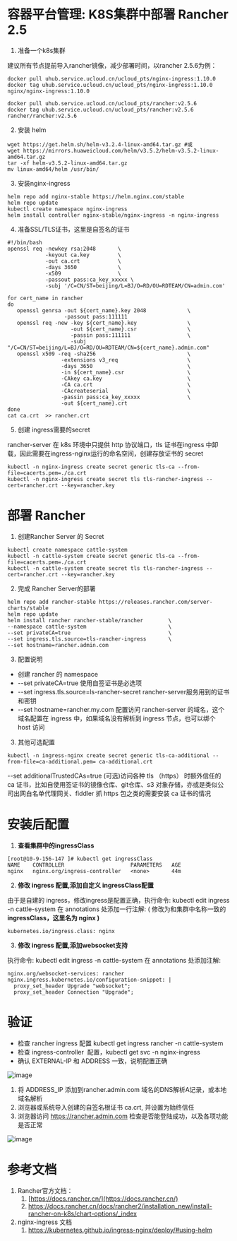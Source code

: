 # 容器平台管理: K8S集群中部署 Rancher 2.5

1.  准备一个k8s集群

建议所有节点提前导入rancher镜像，减少部署时间，以rancher 2.5.6为例：

```
docker pull uhub.service.ucloud.cn/ucloud_pts/nginx-ingress:1.10.0
docker tag uhub.service.ucloud.cn/ucloud_pts/nginx-ingress:1.10.0 nginx/nginx-ingress:1.10.0

docker pull uhub.service.ucloud.cn/ucloud_pts/rancher:v2.5.6
docker tag uhub.service.ucloud.cn/ucloud_pts/rancher:v2.5.6 rancher/rancher:v2.5.6

```

2.  安装 helm

```
wget https://get.helm.sh/helm-v3.2.4-linux-amd64.tar.gz #或
wget https://mirrors.huaweicloud.com/helm/v3.5.2/helm-v3.5.2-linux-amd64.tar.gz 
tar -xf helm-v3.5.2-linux-amd64.tar.gz
mv linux-amd64/helm /usr/bin/

```

3.  安装nginx-ingress

```
helm repo add nginx-stable https://helm.nginx.com/stable
helm repo update
kubectl create namespace nginx-ingress
helm install controller nginx-stable/nginx-ingress -n nginx-ingress

```

4.  准备SSL/TLS证书，这里是自签名的证书

```
#!/bin/bash
openssl req -newkey rsa:2048       \
            -keyout ca.key         \
            -out ca.crt            \
            -days 3650             \
            -x509                  \
            -passout pass:ca_key_xxxxx \
            -subj '/C=CN/ST=beijing/L=BJ/O=RD/OU=RDTEAM/CN=admin.com'

for cert_name in rancher
do
   openssl genrsa -out ${cert_name}.key 2048             \
                  -passout pass:111111
   openssl req -new -key ${cert_name}.key                \
                    -out ${cert_name}.csr                \
                    -passin pass:111111                  \
                    -subj "/C=CN/ST=beijing/L=BJ/O=RD/OU=RDTEAM/CN=${cert_name}.admin.com"
   openssl x509 -req -sha256                             \
                 -extensions v3_req                      \
                 -days 3650                              \
                 -in ${cert_name}.csr                    \
                 -CAkey ca.key                           \
                 -CA ca.crt                              \
                 -CAcreateserial                         \
                 -passin pass:ca_key_xxxxx               \
                 -out ${cert_name}.crt
done
cat ca.crt  >> rancher.crt

```

5.  创建 ingress需要的secret

rancher-server 在 k8s 环境中只提供 http 协议端口，tls 证书在ingress 中卸载，因此需要在ingress-nginx运行的命名空间，创建存放证书的 secret

```
kubectl -n nginx-ingress create secret generic tls-ca --from-file=cacerts.pem=./ca.crt
kubectl -n nginx-ingress create secret tls tls-rancher-ingress --cert=rancher.crt --key=rancher.key

```

# 部署 Rancher

1.  创建Rancher Server 的 Secret

```
kubectl create namespace cattle-system 
kubectl -n cattle-system create secret generic tls-ca --from-file=cacerts.pem=./ca.crt
kubectl -n cattle-system create secret tls tls-rancher-ingress --cert=rancher.crt --key=rancher.key

```

2.  完成 Rancher Server的部署

```
helm repo add rancher-stable https://releases.rancher.com/server-charts/stable
helm repo update
helm install rancher rancher-stable/rancher        \
--namespace cattle-system                          \
--set privateCA=true                               \
--set ingress.tls.source=tls-rancher-ingress       \
--set hostname=rancher.admin.com                     

```

3.  配置说明

*   创建 rancher 的 namespace
*   --set privateCA=true 使用自签证书是必选项
*   --set ingress.tls.source=ls-rancher-secret rancher-server服务用到的证书和密钥
*   --set hostname=rancher.my.com 配置访问 rancher-server 的域名，这个域名配置在 ingress 中，如果域名没有解析到 ingress 节点，也可以绑个 host 访问

3.  其他可选配置

```
kubectl -n ingress-nginx create secret generic tls-ca-additional --from-file=ca-additional.pem= ca-additional.crt

```

--set additionalTrustedCAs=true (可选)访问各种 tls （https） 时额外信任的 ca 证书，比如自使用签证书的镜像仓库、git仓库、s3 对象存储，亦或是类似公司出网白名单代理网关、fiddler 抓 https 包之类的需要安装 ca 证书的情况

# 安装后配置

1.  **查看集群中的ingressClass**

```
[root@10-9-156-147 ]# kubectl get ingressClass
NAME    CONTROLLER                     PARAMETERS   AGE
nginx   nginx.org/ingress-controller   <none>       44m

```

2.  **修改 ingress 配置,添加自定义 ingressClass配置**

由于是自建的 ingress，修改ingress是配置正确，执行命令: kubectl edit ingress -n cattle-system 在 annotations 处添加一行注解: ( 修改为和集群中名称一致的 **ingressClass，这里名为 nginx )**

```
kubernetes.io/ingress.class: nginx

```

3.  **修改 ingress 配置,添加websocket支持**

执行命令: kubectl edit ingress -n cattle-system 在 annotations 处添加注解:

```
nginx.org/websocket-services: rancher
nginx.ingress.kubernetes.io/configuration-snippet: |
  proxy_set_header Upgrade "websocket";
  proxy_set_header Connection "Upgrade";

```

# 验证

*   检查 rancher ingress 配置 kubectl get ingress rancher -n cattle-system
*   检查 ingress-controller  配置，kubectl get svc -n nginx-ingress 
*   确认 EXTERNAL-IP 和 ADDRESS 一致，说明配置正确

![image](https://upload-images.jianshu.io/upload_images/5592768-5a10ff09c6e5c621?imageMogr2/auto-orient/strip%7CimageView2/2/w/1240)

1.  将 ADDRESS_IP 添加到rancher.admin.com 域名的DNS解析A记录，或本地域名解析
2.  浏览器或系统导入创建的自签名根证书 ca.crt, 并设置为始终信任
3.  浏览器访问 https://rancher.admin.com 检查是否能登陆成功，以及各项功能是否正常 

![image](https://upload-images.jianshu.io/upload_images/5592768-a29ae03cab88f3b4?imageMogr2/auto-orient/strip%7CimageView2/2/w/1240)

# 参考文档

1.  Rancher官方文档：
    1.  [https://docs.rancher.cn/](https://docs.rancher.cn/)
    2.  https://docs.rancher.cn/docs/rancher2/installation_new/install-rancher-on-k8s/chart-options/_index
2.  nginx-ingress 文档 
    1.  https://kubernetes.github.io/ingress-nginx/deploy/#using-helm


